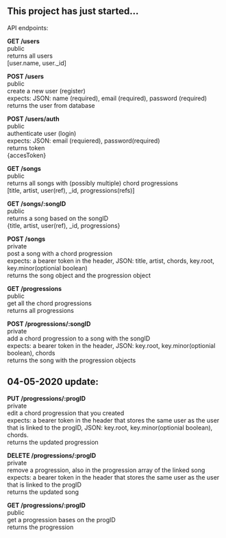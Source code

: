 ## This project has just started...

API endpoints:

**GET /users**  
public  
returns all users  
[user.name, user._id]

**POST /users**  
public  
create a new user (register)  
expects: JSON: name (required), email (required), password (required)  
returns the user from database

**POST /users/auth**  
public  
authenticate user (login)  
expects: JSON: email (requiered), password(required)  
returns token  
{accesToken}

**GET /songs**  
public  
returns all songs with (possibly multiple) chord progressions  
[title, artist, user(ref), _id, progressions(refs)]  

**GET /songs/:songID**  
public  
returns a song based on the songID  
{title, artist, user(ref), _id, progressions}  

**POST /songs**  
private  
post a song with a chord progression  
expects: a bearer token in the header, JSON: title, artist, chords, key.root, key.minor(optionial boolean)  
returns the song object and the progression object

**GET /progressions**  
public  
get all the chord progressions  
returns all progressions

**POST /progressions/:songID**  
private  
add a chord progression to a song with the songID  
expects: a bearer token in the header, JSON: key.root, key.minor(optionial boolean), chords  
returns the song with the progression objects

## 04-05-2020 update:  

**PUT /progressions/:progID**  
private  
edit a chord progression that you created  
expects: a bearer token in the header that stores the same user as the user that is linked to the progID, JSON: key.root, key.minor(optionial boolean), chords.  
returns the updated progression

**DELETE /progressions/:progID**  
private  
remove a progression, also in the progression array of the linked song  
expects: a bearer token in the header that stores the same user as the user that is linked to the progID  
returns the updated song

**GET /progressions/:progID**  
public  
get a progression bases on the progID  
returns the progression
    
